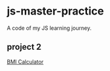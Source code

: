 # js-master-practice
A code of my JS learning journey.

## project 2
[BMI Calculator](https://stackblitz.com/edit/dom-project-chaiaurcode-ybz1zj?file=2-BMICalculator%2Fchaiaurcode.js)